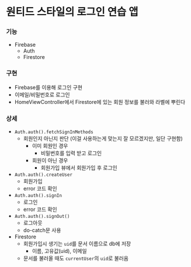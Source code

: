 #  원티드 스타일의 로그인 연습 앱

### 기능
- Firebase
    - Auth
    - Firestore

### 구현
- Firebase를 이용해 로그인 구현
- 이메일/비밀번호로 로그인
- HomeViewController에서 Firestore에 있는 회원 정보를 불러와 라벨에 뿌린다

### 상세
- `Auth.auth().fetchSignInMethods`
    - 회원인지 아닌지 판단 (이걸 사용하는게 맞는지 잘 모르겠지만, 일단 구현함)
        - 이미 회원인 경우
            - 비밀번호를 입력 받고 로그인
        - 회원이 아닌 경우
            - 회원가입 뷰에서 회원가입 후 로그인
- `Auth.auth().createUser`
    - 회원가입
    - error 코드 확인
- `Auth.auth().signIn`
    - 로그인
    - error 코드 확인
- `Auth.auth().signOut()`
    - 로그아웃
    - do-catch문 사용
- Firestore
    - 회원가입시 생기는 `uid`를 문서 이름으로 db에 저장
        - 이름, 고유값(uid), 이메일
    - 문서를 불러올 때도 `currentUser`의 `uid`로 불러옴
    
